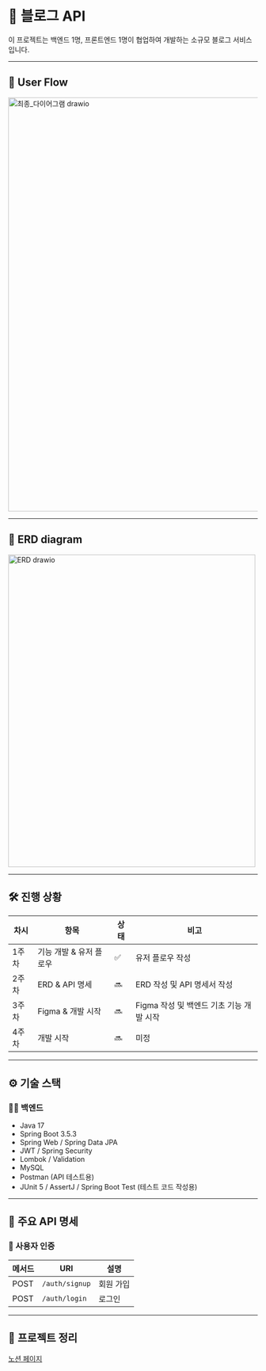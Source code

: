 # 📘 블로그 API

이 프로젝트는 백엔드 1명, 프론트엔드 1명이 협업하여 개발하는 소규모 블로그 서비스입니다.  

---
## 📝 User Flow
<img width="1619" height="836" alt="최종_다이어그램 drawio" src="https://github.com/user-attachments/assets/8d0e124d-4d28-4d70-b7fc-fd94b2c2d314" />

---
## 📃 ERD diagram
<img width="499" height="631" alt="ERD drawio" src="https://github.com/user-attachments/assets/b3886895-82a4-4af0-94eb-f3eb6ec8302b" />


---
## 🛠️ 진행 상황

| 차시 | 항목 | 상태 | 비고 |
|------|-----------|-----|------|
| 1주차 | 기능 개발 & 유저 플로우 | ✅ | 유저 플로우 작성 |
| 2주차 | ERD & API 명세 | 🔜 | ERD 작성 및 API 명세서 작성 |
| 3주차 | Figma & 개발 시작 | 🔜 | Figma 작성 및 백엔드 기초 기능 개발 시작 |
| 4주차 | 개발 시작 | 🔜 | 미정 |

---

## ⚙️ 기술 스택
### 👩‍💻 백엔드
- Java 17
- Spring Boot 3.5.3
- Spring Web / Spring Data JPA
- JWT / Spring Security
- Lombok / Validation
- MySQL
- Postman (API 테스트용)
- JUnit 5 / AssertJ / Spring Boot Test (테스트 코드 작성용)

---

## 🔗 주요 API 명세

### 🔐 사용자 인증
| 메서드 | URI            | 설명             |
|--------|----------------|------------------|
| POST   | `/auth/signup`   | 회원 가입      |
| POST   | `/auth/login`   | 로그인      |




---
## 📖 프로젝트 정리
[노션 페이지](https://longhaired-stove-0a0.notion.site/Blog-22fc59509498809b8429c83931d7b26a)
